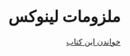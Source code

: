 <html>
<body dir="rtl">
<div ><h1>ملزومات لینوکس</h1></div>
<div ><a href="https://malijani.github.io/linux-essentials">خواندن این کتاب</a></div>
</body>
<html>

